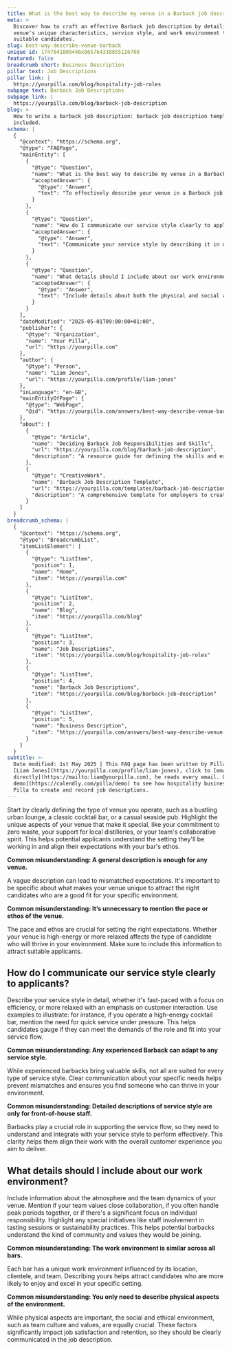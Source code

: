 ```yaml
---
title: What is the best way to describe my venue in a Barback job description?
meta: >
  Discover how to craft an effective Barback job description by detailing your
  venue's unique characteristics, service style, and work environment to attract
  suitable candidates.
slug: best-way-describe-venue-barback
unique id: 1747841008446x865764338855116700
featured: false
breadcrumb short: Business Description
pillar text: Job Descriptions
pillar link: |
  https://yourpilla.com/blog/hospitality-job-roles
subpage text: Barback Job Descriptions
subpage link: |
  https://yourpilla.com/blog/barback-job-description
blog: >
  How to write a barback job description: barback job description template
  included.
schema: |
  {
    "@context": "https://schema.org",
    "@type": "FAQPage",
    "mainEntity": [
      {
        "@type": "Question",
        "name": "What is the best way to describe my venue in a Barback job description?",
        "acceptedAnswer": {
          "@type": "Answer",
          "text": "To effectively describe your venue in a Barback job description, start by specifying the type of venue you operate, such as a bustling urban lounge or a classic cocktail bar. Highlight the unique aspects of your venue, including any special commitments like supporting local distilleries or a focus on zero waste. Detailing these unique features helps potential applicants understand the venue's atmosphere and ethos, aligning their expectations accurately with what your bar offers."
        }
      },
      {
        "@type": "Question",
        "name": "How do I communicate our service style clearly to applicants?",
        "acceptedAnswer": {
          "@type": "Answer",
          "text": "Communicate your service style by describing it in detail in the job description. Whether your venue is fast-paced focusing on efficiency or more relaxed prioritising customer interaction, be specific. Use examples to clarify the level of service expected and the pace of work, helping candidates to understand if they will be able to meet the demands of the role effectively."
        }
      },
      {
        "@type": "Question",
        "name": "What details should I include about our work environment?",
        "acceptedAnswer": {
          "@type": "Answer",
          "text": "Include details about both the physical and social atmosphere of your venue. Mention aspects like team dynamics, whether the environment values collaboration or if there's a significant focus on individual responsibility. Highlight any special initiatives like staff involvement in tasting sessions or sustainability practices. This information helps potential barbacks to gauge the community and values of your venue, ensuring a good fit."
        }
      }
    ],
    "dateModified": "2025-05-01T09:00:00+01:00",
    "publisher": {
      "@type": "Organization",
      "name": "Your Pilla",
      "url": "https://yourpilla.com"
    },
    "author": {
      "@type": "Person",
      "name": "Liam Jones",
      "url": "https://yourpilla.com/profile/liam-jones"
    },
    "inLanguage": "en-GB",
    "mainEntityOfPage": {
      "@type": "WebPage",
      "@id": "https://yourpilla.com/answers/best-way-describe-venue-barback"
    },
    "about": [
      {
        "@type": "Article",
        "name": "Deciding Barback Job Responsibilities and Skills",
        "url": "https://yourpilla.com/blog/barback-job-description",
        "description": "A resource guide for defining the skills and experience needed from a Barback, helping employers create effective job descriptions."
      },
      {
        "@type": "CreativeWork",
        "name": "Barback Job Description Template",
        "url": "https://yourpilla.com/templates/barback-job-description",
        "description": "A comprehensive template for employers to create detailed and effective Barback job descriptions."
      }
    ]
  }
breadcrumb_schema: |
  {
    "@context": "https://schema.org",
    "@type": "BreadcrumbList",
    "itemListElement": [
      {
        "@type": "ListItem",
        "position": 1,
        "name": "Home",
        "item": "https://yourpilla.com"
      },
      {
        "@type": "ListItem",
        "position": 2,
        "name": "Blog",
        "item": "https://yourpilla.com/blog"
      },
      {
        "@type": "ListItem",
        "position": 3,
        "name": "Job Descriptions",
        "item": "https://yourpilla.com/blog/hospitality-job-roles"
      },
      {
        "@type": "ListItem",
        "position": 4,
        "name": "Barback Job Descriptions",
        "item": "https://yourpilla.com/blog/barback-job-description"
      },
      {
        "@type": "ListItem",
        "position": 5,
        "name": "Business Description",
        "item": "https://yourpilla.com/answers/best-way-describe-venue-barback"
      }
    ]
  }
subtitle: >-
  Date modified: 1st May 2025 | This FAQ page has been written by Pilla Founder,
  [Liam Jones](https://yourpilla.com/profile/liam-jones), click to [email Liam
  directly](https://mailto:liam@yourpilla.com), he reads every email. Or [book a
  demo](https://calendly.com/pilla/demo) to see how hospitality businesses use
  Pilla to create and record job descriptions.
---
```

Start by clearly defining the type of venue you operate, such as a bustling urban lounge, a classic cocktail bar, or a casual seaside pub. Highlight the unique aspects of your venue that make it special, like your commitment to zero waste, your support for local distilleries, or your team's collaborative spirit. This helps potential applicants understand the setting they'll be working in and align their expectations with your bar's ethos.

**Common misunderstanding: A general description is enough for any venue.**

A vague description can lead to mismatched expectations. It's important to be specific about what makes your venue unique to attract the right candidates who are a good fit for your specific environment.

**Common misunderstanding: It’s unnecessary to mention the pace or ethos of the venue.**

The pace and ethos are crucial for setting the right expectations. Whether your venue is high-energy or more relaxed affects the type of candidate who will thrive in your environment. Make sure to include this information to attract suitable applicants.

## How do I communicate our service style clearly to applicants?

Describe your service style in detail, whether it's fast-paced with a focus on efficiency, or more relaxed with an emphasis on customer interaction. Use examples to illustrate: for instance, if you operate a high-energy cocktail bar, mention the need for quick service under pressure. This helps candidates gauge if they can meet the demands of the role and fit into your service flow.

**Common misunderstanding: Any experienced Barback can adapt to any service style.**

While experienced barbacks bring valuable skills, not all are suited for every type of service style. Clear communication about your specific needs helps prevent mismatches and ensures you find someone who can thrive in your environment.

**Common misunderstanding: Detailed descriptions of service style are only for front-of-house staff.**

Barbacks play a crucial role in supporting the service flow, so they need to understand and integrate with your service style to perform effectively. This clarity helps them align their work with the overall customer experience you aim to deliver.

## What details should I include about our work environment?

Include information about the atmosphere and the team dynamics of your venue. Mention if your team values close collaboration, if you often handle peak periods together, or if there's a significant focus on individual responsibility. Highlight any special initiatives like staff involvement in tasting sessions or sustainability practices. This helps potential barbacks understand the kind of community and values they would be joining.

**Common misunderstanding: The work environment is similar across all bars.**

Each bar has a unique work environment influenced by its location, clientele, and team. Describing yours helps attract candidates who are more likely to enjoy and excel in your specific setting.

**Common misunderstanding: You only need to describe physical aspects of the environment.**

While physical aspects are important, the social and ethical environment, such as team culture and values, are equally crucial. These factors significantly impact job satisfaction and retention, so they should be clearly communicated in the job description.
